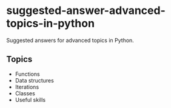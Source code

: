 # suggested-answer-advanced-topics-in-python

Suggested answers for advanced topics in Python.

## Topics

- Functions
- Data structures
- Iterations
- Classes
- Useful skills